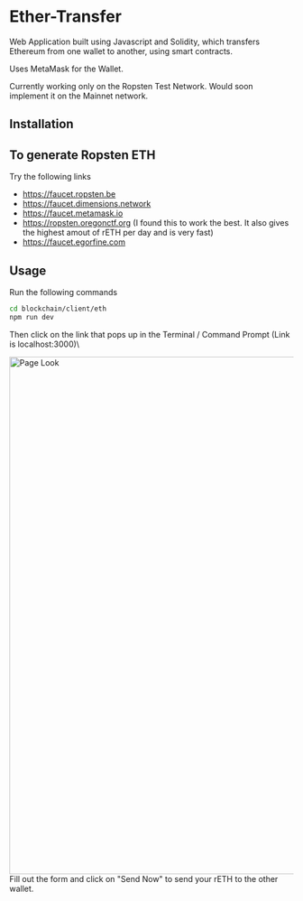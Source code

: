 # Ether-Transfer
Web Application built using Javascript and Solidity, which transfers Ethereum from one wallet to another, using smart contracts.

Uses MetaMask for the Wallet.

Currently working only on the Ropsten Test Network. Would soon implement it on the Mainnet network.

## Installation


## To generate Ropsten ETH
Try the following links
- https://faucet.ropsten.be
- https://faucet.dimensions.network
- https://faucet.metamask.io
- https://ropsten.oregonctf.org (I found this to work the best. It also gives the highest amout of rETH per day and is very fast)
- https://faucet.egorfine.com

## Usage
Run the following commands
```bash
cd blockchain/client/eth
npm run dev
```
Then click on the link that pops up in the Terminal / Command Prompt (Link is localhost:3000)\

<img width="917" alt="Page Look" src="https://user-images.githubusercontent.com/62059447/152585451-adabb0f1-05d1-450e-be55-af19533b42dd.PNG">
Fill out the form and click on "Send Now" to send your rETH to the other wallet.
